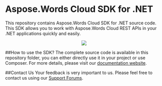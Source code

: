 # Aspose.Words Cloud SDK for .NET
This repository contains Aspose.Words Cloud SDK for .NET source code. This SDK allows you to work with Aspose.Words Cloud REST APIs in your .NET applications quickly and easily.

<p align="center">
  <a title="Download complete Aspose.Words for Cloud source code" href="https://github.com/asposewords/Aspose_Words_Cloud/archive/master.zip">
	<img src="https://raw.github.com/AsposeExamples/java-examples-dashboard/master/images/downloadZip-Button-Large.png" />
  </a>
</p>

##How to use the SDK?
The complete source code is available in this repository folder, you can either directly use it in your project or use Composer. For more details, please visit our [documentation website](http://www.aspose.com/docs/display/wordscloud/Available+SDKs).

##Contact Us
Your feedback is very important to us. Please feel free to contact us using our [Support Forums](https://www.aspose.com/community/forums/).
